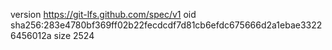 version https://git-lfs.github.com/spec/v1
oid sha256:283e4780bf369ff02b22fecdcdf7d81cb6efdc675666d2a1ebae33226456012a
size 2524
